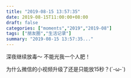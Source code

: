 ```yaml
---
title: "2019-08-15 13:57:35"
date: 2019-08-15T11:00:00+08:00
draft: false
categories: ["moments","2019","2019-08"]
tags: ["朋友圈","生活记录"]
summary: "2019-08-15 13:57:35..."
---
```


深夜继续放毒～
不能光我一个人肥！

为什么微信的小视频升级了还是只能放15秒？(´-ω-`)

